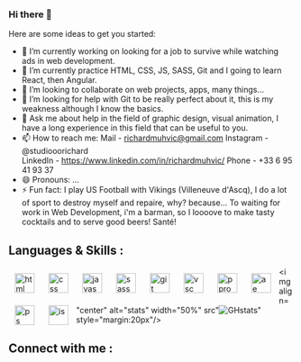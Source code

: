 ### Hi there 👋 ###
Here are some ideas to get you started:

- 🔭 I’m currently working on looking for a job to survive while watching ads in web development.
- 🌱 I’m currently practice HTML, CSS, JS, SASS, Git and I going to learn React, then Angular.
- 👯 I’m looking to collaborate on web projects, apps, many things...
- 🤔 I’m looking for help with Git to be really perfect about it, this is my weakness although I know the basics.
- 💬 Ask me about help in the field of graphic design, visual animation, I have a long experience in this field that can be useful to you.
- 📫 How to reach me:  Mail - richardmuhvic@gmail.com
                       Instagram - @studiooorichard  
                       LinkedIn - https://www.linkedin.com/in/richardmuhvic/
                       Phone - +33 6 95 41 93 37
- 😄 Pronouns: ...
- ⚡ Fun fact: I play US Football with Vikings (Villeneuve d'Ascq), I do a lot of sport to destroy myself and repaire, why? because...
                To waiting for work in Web Development, i'm a barman, so I loooove to make tasty cocktails and to serve good beers! Santé!
       
       
       
       
## Languages & Skills : ##

<img align="left" alt="html" width="35px" src="https://cdn.jsdelivr.net/gh/devicons/devicon/icons/html5/html5-plain-wordmark.svg" style="padding:11px"/>
<img align="left" alt="css" width="35px" src="https://cdn.jsdelivr.net/gh/devicons/devicon/icons/css3/css3-plain-wordmark.svg" style="padding:11px"/>
<img align="left" alt="javascript" width="35px" src="https://cdn.jsdelivr.net/gh/devicons/devicon/icons/javascript/javascript-plain.svg" style="padding:11px"/>
<img align="left" alt="sass" width="35px" src="https://cdn.jsdelivr.net/gh/devicons/devicon/icons/sass/sass-original.svg" style="padding:11px"/>
<img align="left" alt="git" width="35px" src="https://cdn.jsdelivr.net/gh/devicons/devicon/icons/git/git-plain-wordmark.svg" style="padding:11px"/>
<img align="left" alt="vsc" width="35px" src="https://cdn.jsdelivr.net/gh/devicons/devicon/icons/visualstudio/visualstudio-plain.svg" style="padding:11px"/>
<img align="left" alt="ppro" width="35px" src="https://cdn.jsdelivr.net/gh/devicons/devicon/icons/premierepro/premierepro-original.svg" style="padding:11px"/>
<img align="left" alt="ae" width="35px" src="https://cdn.jsdelivr.net/gh/devicons/devicon/icons/aftereffects/aftereffects-original.svg" style="padding:11px"/>
<img align="left" alt="ps" width="35px" src="https://cdn.jsdelivr.net/gh/devicons/devicon/icons/photoshop/photoshop-plain.svg" style="padding:11px"/>
<img align="left" alt="is" width="35px" src="https://cdn.jsdelivr.net/gh/devicons/devicon/icons/illustrator/illustrator-plain.svg" style="padding:11px"/>

                

 
<img align="center" alt="stats" width="50%" src"![GHstats](https://github-readme-stats.vercel.app/api?username=RichardMuhvic&show_icons=true)" style="margin:20px"/>




## Connect with me : ##
  
 
